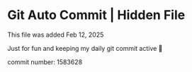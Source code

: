 # Git Auto Commit | Hidden File

This file was added Feb 12, 2025

Just for fun and keeping my daily git commit active 🤪

commit number: 1583628
